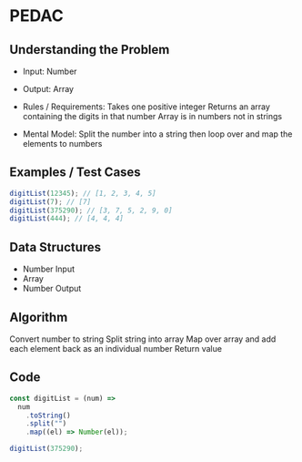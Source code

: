 # PEDAC

## Understanding the Problem

- Input:
  Number
- Output:
  Array

- Rules / Requirements:
  Takes one positive integer
  Returns an array containing the digits in that number
  Array is in numbers not in strings

- Mental Model:
  Split the number into a string then loop over and map the elements to numbers

## Examples / Test Cases

```js
digitList(12345); // [1, 2, 3, 4, 5]
digitList(7); // [7]
digitList(375290); // [3, 7, 5, 2, 9, 0]
digitList(444); // [4, 4, 4]
```

## Data Structures

- Number
  Input
- Array
- Number
  Output

## Algorithm

Convert number to string
Split string into array
Map over array and add each element back as an individual number
Return value

## Code

```js
const digitList = (num) =>
  num
    .toString()
    .split("")
    .map((el) => Number(el));

digitList(375290);
```
